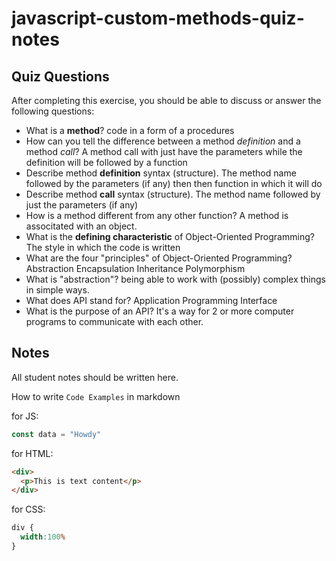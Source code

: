 # javascript-custom-methods-quiz-notes

## Quiz Questions

After completing this exercise, you should be able to discuss or answer the following questions:

- What is a **method**?
code in a form of a procedures
- How can you tell the difference between a method
_definition_ and a method _call_?
A method call with just have the parameters while the definition will be followed by a function
- Describe method **definition** syntax (structure).
The method name followed by the parameters (if any) then then function in which it will do
- Describe method **call** syntax (structure).
The method name followed by just the parameters (if any)
- How is a method different from any other function?
A method is associtated with an object.
- What is the **defining characteristic** of
Object-Oriented Programming?
The style in which the code is written
- What are the four "principles" of Object-Oriented Programming?
Abstraction
Encapsulation
Inheritance
Polymorphism
- What is "abstraction"?
being able to work with (possibly) complex things in simple ways.
- What does API stand for?
Application Programming Interface
- What is the purpose of an API?
It's a way for 2 or more computer programs to communicate with each other.

## Notes

All student notes should be written here.


How to write `Code Examples` in markdown

for JS:
```javascript
const data = "Howdy"
```

for HTML:
```html
<div>
  <p>This is text content</p>
</div>
```

for CSS:
```css
div {
  width:100%
}
```
